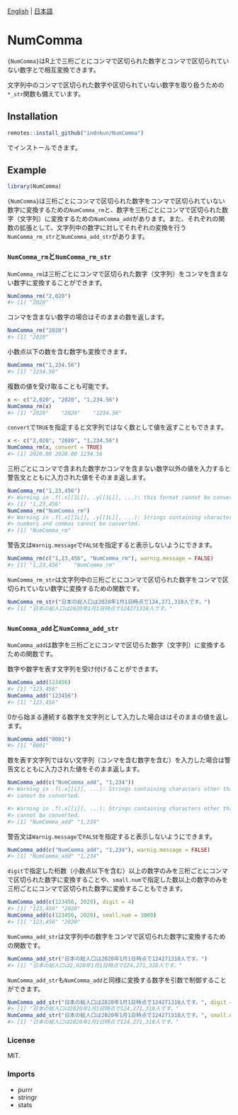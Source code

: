 
<!-- README_JP.md is generated from README.Rmd. Please edit that file -->

[English](README.md) | [日本語](README_JP.md)

# NumComma

<!-- badges: start -->

<!-- badges: end -->

`{NumComma}`はR上で三桁ごとにコンマで区切られた数字とコンマで区切られていない数字とで相互変換できます。

文字列中のコンマで区切られた数字や区切られていない数字を取り扱うための`*_str`関数も備えています。

## Installation

``` r
remotes::install_github("indnkun/NumComma")
```

でインストールできます。

## Example

``` r
library(NumComma)
```

`{NumComma}`は三桁ごとにコンマで区切られた数字をコンマで区切られていない数字に変換するための`NumComma_rm`と、数字を三桁ごとにコンマで区切られた数字（文字列）に変換するための`NumComma_add`があります。また、それぞれの関数の拡張として、文字列中の数字に対してそれぞれの変換を行う`NumComma_rm_str`と`NumComma_add_str`があります。

### `NumComma_rm`と`NumComma_rm_str`

`NumComma_rm`は三桁ごとにコンマで区切られた数字（文字列）をコンマを含まない数字に変換することができます。

``` r
NumComma_rm("2,020")
#> [1] "2020"
```

コンマを含まない数字の場合はそのままの数を返します。

``` r
NumComma_rm("2020")
#> [1] "2020"
```

小数点以下の数を含む数字も変換できます。

``` r
NumComma_rm("1,234.56")
#> [1] "1234.56"
```

複数の値を受け取ることも可能です。

``` r
x <- c("2,020", "2020", "1,234.56")
NumComma_rm(x)
#> [1] "2020"    "2020"    "1234.56"
```

`convert`で`TRUE`を指定すると文字列ではなく数として値を返すこともできます。

``` r
x <- c("2,020", "2020", "1,234.56")
NumComma_rm(x, convert = TRUE)
#> [1] 2020.00 2020.00 1234.56
```

三桁ごとにコンマで含まれた数字かコンマを含まない数字以外の値を入力すると警告文とともに入力された値をそのまま返します。

``` r
NumComma_rm("1,23,456")
#> Warning in .f(.x[[1L]], .y[[1L]], ...): this format cannot be converted.
#> [1] "1,23,456"
NumComma_rm("NumComma_rm")
#> Warning in .f(.x[[1L]], .y[[1L]], ...): Strings containing characters other than
#> numbers and commas cannot be converted.
#> [1] "NumComma_rm"
```

警告文は`Warnig.message`で`FALSE`を指定すると表示しないようにできます。

``` r
NumComma_rm(c("1,23,456", "NumComma_rm"), warnig.message = FALSE)
#> [1] "1,23,456"    "NumComma_rm"
```

`NumComma_rm_str`は文字列中の三桁ごとにコンマで区切られた数字をコンマで区切られていない数字に変換するための関数です。

``` r
NumComma_rm_str("日本の総人口は2020年1月1日時点で124,271,318人です。")
#> [1] "日本の総人口は2020年1月1日時点で124271318人です。"
```

### `NumComma_add`と`NumComma_add_str`

`NumComma_add`は数字を三桁ごとにコンマで区切らた数字（文字列）に変換するための関数です。

数字や数字を表す文字列を受け付けることができます。

``` r
NumComma_add(123456)
#> [1] "123,456"
NumComma_add("123456")
#> [1] "123,456"
```

0から始まる連続する数字を文字列として入力した場合ははそのままの値を返します。

``` r
NumComma_add("0001")
#> [1] "0001"
```

数を表す文字列ではない文字列（コンマを含む数字を含む）を入力した場合は警告文とともに入力された値をそのまま返します。

``` r
NumComma_add(c("NumComma_add", "1,234"))
#> Warning in .f(.x[[i]], ...): Strings containing characters other than numbers
#> cannot be converted.

#> Warning in .f(.x[[i]], ...): Strings containing characters other than numbers
#> cannot be converted.
#> [1] "NumComma_add" "1,234"
```

警告文は`Warnig.message`で`FALSE`を指定すると表示しないようにできます。

``` r
NumComma_add(c("NumComma_add", "1,234"), warnig.message = FALSE)
#> [1] "NumComma_add" "1,234"
```

`digit`で指定した桁数（小数点以下を含む）以上の数字のみを三桁ごとにコンマで区切られた数字に変換することや、`small.num`で指定した数以上の数字のみを三桁ごとにコンマで区切られた数字に変換することもできます。

``` r
NumComma_add(c(123456, 2020), digit = 4)
#> [1] "123,456" "2020"
NumComma_add(c(123456, 2020), small.num = 3000)
#> [1] "123,456" "2020"
```

`NumComma_add_str`は文字列中の数字をコンマで区切られた数字に変換するための関数です。

``` r
NumComma_add_str("日本の総人口は2020年1月1日時点で124271318人です。")
#> [1] "日本の総人口は2,020年1月1日時点で124,271,318人です。"
```

`NumComma_add_str`も`NumComma_add`と同様に変換する数字を引数で制御することができます。

``` r
NumComma_add_str("日本の総人口は2020年1月1日時点で124271318人です。", digit = 4)
#> [1] "日本の総人口は2020年1月1日時点で124,271,318人です。"
NumComma_add_str("日本の総人口は2020年1月1日時点で124271318人です。", small.num = 3000)
#> [1] "日本の総人口は2020年1月1日時点で124,271,318人です。"
```

### License

MIT.

### Imports

  - purrr
  - stringr
  - stats
